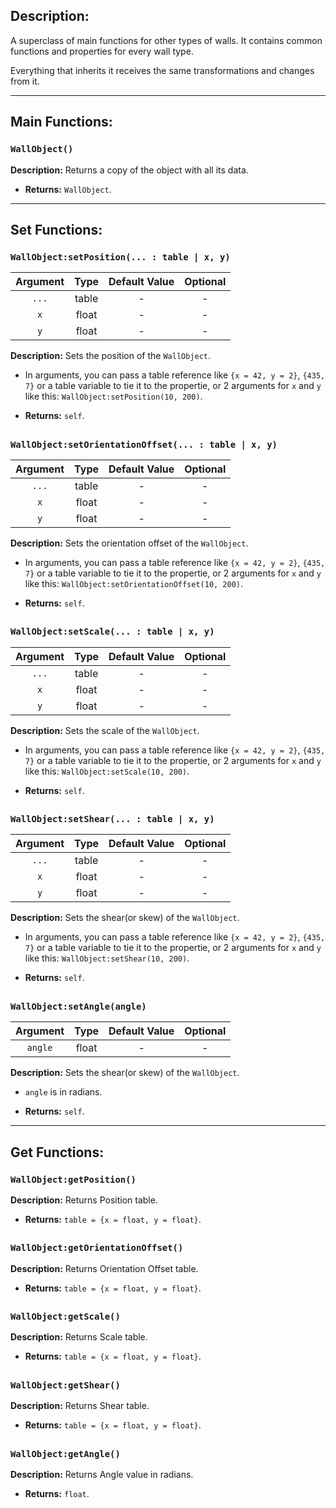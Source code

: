 ## Description:

A superclass of main functions for other types of walls.
It contains common functions and properties for every wall type.

Everything that inherits it receives the same transformations and changes from it.

---

## Main Functions:

### `WallObject()`

**Description:** Returns a copy of the object with all its data.

- **Returns:** `WallObject`.

---

## Set Functions:

### `WallObject:setPosition(... : table | x, y)`

| Argument  | Type  | Default Value | Optional  |
|:-:        |:-:    |:-:            |:-:        |
| `...` | table  | - | - |
| `x` | float  | - | - |
| `y` | float  | - | - |

**Description:** Sets the position of the `WallObject`.

- In arguments, you can pass a table reference like `{x = 42, y = 2}`, `{435, 7}` or a table variable to tie it to the propertie, 
  or 2 arguments for `x` and `y` like this: `WallObject:setPosition(10, 200)`.
  
- **Returns:** `self`.

##

### `WallObject:setOrientationOffset(... : table | x, y)`

| Argument  | Type  | Default Value | Optional  |
|:-:        |:-:    |:-:            |:-:        |
| `...` | table  | - | - |
| `x` | float  | - | - |
| `y` | float  | - | - |

**Description:** Sets the orientation offset of the `WallObject`.

- In arguments, you can pass a table reference like `{x = 42, y = 2}`, `{435, 7}` or a table variable to tie it to the propertie, 
  or 2 arguments for `x` and `y` like this: `WallObject:setOrientationOffset(10, 200)`.
  
- **Returns:** `self`.

##

### `WallObject:setScale(... : table | x, y)`

| Argument  | Type  | Default Value | Optional  |
|:-:        |:-:    |:-:            |:-:        |
| `...` | table  | - | - |
| `x` | float  | - | - |
| `y` | float  | - | - |

**Description:** Sets the scale of the `WallObject`.

- In arguments, you can pass a table reference like `{x = 42, y = 2}`, `{435, 7}` or a table variable to tie it to the propertie, 
  or 2 arguments for `x` and `y` like this: `WallObject:setScale(10, 200)`.
  
- **Returns:** `self`.

##

### `WallObject:setShear(... : table | x, y)`

| Argument  | Type  | Default Value | Optional  |
|:-:        |:-:    |:-:            |:-:        |
| `...` | table  | - | - |
| `x` | float  | - | - |
| `y` | float  | - | - |

**Description:** Sets the shear(or skew) of the `WallObject`.

- In arguments, you can pass a table reference like `{x = 42, y = 2}`, `{435, 7}` or a table variable to tie it to the propertie, 
  or 2 arguments for `x` and `y` like this: `WallObject:setShear(10, 200)`.
  
- **Returns:** `self`.

##

### `WallObject:setAngle(angle)`

| Argument  | Type  | Default Value | Optional  |
|:-:        |:-:    |:-:            |:-:        |
| `angle` | float | - | - |

**Description:** Sets the shear(or skew) of the `WallObject`.

- `angle` is in radians.

- **Returns:** `self`.

---

## Get Functions:

### `WallObject:getPosition()`

**Description:** Returns Position table.

- **Returns:** `table = {x = float, y = float}`.

##

### `WallObject:getOrientationOffset()`

**Description:** Returns Orientation Offset table.

- **Returns:** `table = {x = float, y = float}`.

##

### `WallObject:getScale()`

**Description:** Returns Scale table.

- **Returns:** `table = {x = float, y = float}`.

##

### `WallObject:getShear()`

**Description:** Returns Shear table.

- **Returns:** `table = {x = float, y = float}`.

##

### `WallObject:getAngle()`

**Description:** Returns Angle value in radians.

- **Returns:** `float`.